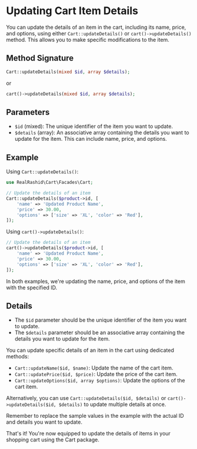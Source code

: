 # Updating Cart Item Details

You can update the details of an item in the cart, including its name, price, and options, using either `Cart::updateDetails()` or `cart()->updateDetails()` method. This allows you to make specific modifications to the item.

## Method Signature

```php
Cart::updateDetails(mixed $id, array $details);
```

or

```php
cart()->updateDetails(mixed $id, array $details);
```

## Parameters
- `$id` (mixed): The unique identifier of the item you want to update.
- `$details` (array): An associative array containing the details you want to update for the item. This can include name, price, and options.

## Example

Using `Cart::updateDetails()`:

```php
use RealRashid\Cart\Facades\Cart;

// Update the details of an item
Cart::updateDetails($product->id, [
    'name' => 'Updated Product Name',
    'price' => 30.00,
    'options' => ['size' => 'XL', 'color' => 'Red'],
]);
```
Using `cart()->updateDetails()`:

```php
// Update the details of an item
cart()->updateDetails($product->id, [
    'name' => 'Updated Product Name',
    'price' => 30.00,
    'options' => ['size' => 'XL', 'color' => 'Red'],
]);
```

In both examples, we're updating the name, price, and options of the item with the specified ID.

## Details

- The `$id` parameter should be the unique identifier of the item you want to update.
- The `$details` parameter should be an associative array containing the details you want to update for the item.

You can update specific details of an item in the cart using dedicated methods:

- `Cart::updateName($id, $name)`: Update the name of the cart item.
- `Cart::updatePrice($id, $price)`: Update the price of the cart item.
- `Cart::updateOptions($id, array $options)`: Update the options of the cart item.

Alternatively, you can use `Cart::updateDetails($id, $details)` or `cart()->updateDetails($id, $details)` to update multiple details at once.

Remember to replace the sample values in the example with the actual ID and details you want to update.

That's it! You're now equipped to update the details of items in your shopping cart using the Cart package.
